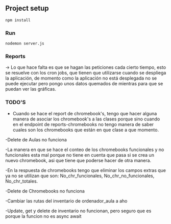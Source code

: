 
## Project setup
```
npm install
```

### Run
```
nodemon server.js
```


### Reports
-> Lo que hace falta es que se hagan las peticiones cada cierto tiempo, esto se resuelve con los cron jobs, que tienen que utilizarse cuando se despliega la aplicación, de momento como la aplicación no está desplegada no se puede ejecutar pero pongo unos datos quemados de mientras para que se puedan ver las gráficas.


### TODO'S
- Cuando se hace el report de chromebook's, tengo que hacer alguna manera de asociar los chromebook's a las clases porque sino cuando en el endpoint de reports-chromebooks no tengo manera de saber cuales son los chromebooks que están en que clase a que momento.

-Delete de Aulas no funciona

-La manera en que se hace el conteo de los chromebooks funcionales y no funcionales esta mal porque no tiene en cuenta que pasa si se crea un nuevo chromebook, asi que tiene que poderse hacer de otra manera.

-En la respuesta de chromebooks tengo que eliminar los campos extras que ya no se utilizan que son: No_chr_funcionales, No_chr_no_funcionales, No_chr_totales.

-Delete de Chromebooks no funciona

-Cambiar las rutas del inventario de ordenador_aula a aho

-Update, get y delete de inventario no funcionan, pero seguro que es porque la funcion no es async await
